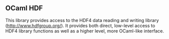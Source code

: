 OCaml HDF
---------

This library provides access to the HDF4 data reading and writing
library (http://www.hdfgroup.org/).  It provides both direct,
low-level access to HDF4 library functions as well as a higher level,
more OCaml-like interface.
